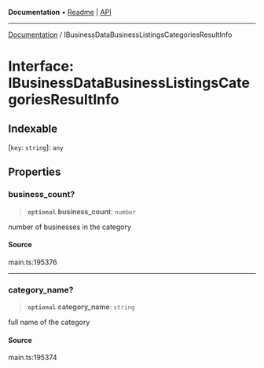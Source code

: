 **Documentation** • [Readme](../README.md) \| [API](../globals.md)

***

[Documentation](../README.md) / IBusinessDataBusinessListingsCategoriesResultInfo

# Interface: IBusinessDataBusinessListingsCategoriesResultInfo

## Indexable

 \[`key`: `string`\]: `any`

## Properties

### business\_count?

> **`optional`** **business\_count**: `number`

number of businesses in the category

#### Source

main.ts:195376

***

### category\_name?

> **`optional`** **category\_name**: `string`

full name of the category

#### Source

main.ts:195374

